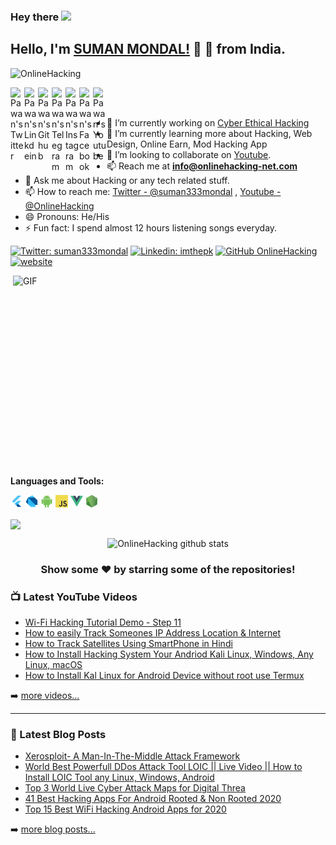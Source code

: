 ### Hey there <img src="https://media.giphy.com/media/hvRJCLFzcasrR4ia7z/giphy.gif" width="25px">
## Hello, I'm [SUMAN MONDAL!](https://fb.com/suman333mondal) 👋 🚀 from India.

<p align="left"> <img src="https://komarev.com/ghpvc/?username=iampawan&label=Views&color=blue&style=plastic" alt="OnlineHacking" /> </p>

<a href="https://twitter.com/suman333mondal">
  <img align="left" alt="Pawan's Twitter" width="22px" src="https://cdn.jsdelivr.net/npm/simple-icons@v3/icons/twitter.svg" />
</a>
<a href="https://linkedin.com/in/suman333mondal">
  <img align="left" alt="Pawan's Linkdein" width="22px" src="https://cdn.jsdelivr.net/npm/simple-icons@v3/icons/linkedin.svg" />
</a>
<a href="https://github.com/OnlineHacking">
  <img align="left" alt="Pawan's Github" width="22px" src="https://cdn.jsdelivr.net/npm/simple-icons@v3/icons/github.svg" />
</a>
<a href="https://t.me/Onlinehacking">
  <img align="left" alt="Pawan's Telegram" width="22px" src="https://cdn.jsdelivr.net/npm/simple-icons@v3/icons/telegram.svg" />
</a>
<a href="https://instagram.com/suman333mondal_/">
  <img align="left" alt="Pawan's Instagram" width="22px" src="https://cdn.jsdelivr.net/npm/simple-icons@v3/icons/instagram.svg" />
</a>
<a href="https://www.facebook.com/suman333mondal/">
  <img align="left" alt="Pawan's Facebook" width="22px" src="https://cdn.jsdelivr.net/npm/simple-icons@v3/icons/facebook.svg" />
</a>
<a href="https://www.youtube.com/OnlineHacking/">
  <img align="left" alt="Pawan's Youtube" width="22px" src="https://cdn.jsdelivr.net/npm/simple-icons@v3/icons/youtube.svg" />
</a>

<br/>
<br/>



- 🔭 I’m currently working on [Cyber Ethical Hacking](https://t.me/Onlinehacking)
- 🌱 I’m currently learning more about Hacking, Web Design, Online Earn, Mod Hacking App
- 👯 I’m looking to collaborate on [Youtube](https://youtube.com/Onlinehacking).
- 📫 Reach me at **info@onlinehacking-net.com**
- 💬 Ask me about Hacking or any tech related stuff.
- 📫 How to reach me: [Twitter - @suman333mondal](https://twitter.com/suman333mondal) , [Youtube - @OnlineHacking](https://youtube.com/OnlineHacking)
- 😄 Pronouns: He/His
- ⚡ Fun fact: I spend almost 12 hours listening songs everyday.

[![Twitter: suman333mondal](https://img.shields.io/twitter/follow/suman333mondal?style=social)](https://twitter.com/suman333mondal)
[![Linkedin: imthepk](https://img.shields.io/badge/-suman333mondal-blue?style=flat-square&logo=Linkedin&logoColor=white&link=https://www.linkedin.com/in/suman333mondal/)](https://www.linkedin.com/in/suman333mondal/)
[![GitHub OnlineHacking](https://img.shields.io/github/followers/OnlineHacking?label=follow&style=social)](https://github.com/OnlineHacking)
[![website](https://img.shields.io/badge/OnlineHacking-onlinehacking.xyz-2648ff?style=flat-square&logo=google-chrome)](https://www.onlinehacking.xyz/)


 <img align="right" alt="GIF" src="https://github.com/abhisheknaiidu/abhisheknaiidu/blob/master/code.gif?raw=true" width="500" height="320" />

**Languages and Tools:**  

<code><img height="20" src="https://raw.githubusercontent.com/github/explore/80688e429a7d4ef2fca1e82350fe8e3517d3494d/topics/flutter/flutter.png"></code>
<code><img height="20" src="https://raw.githubusercontent.com/github/explore/80688e429a7d4ef2fca1e82350fe8e3517d3494d/topics/dart/dart.png"></code>
<code><img height="20" src="https://raw.githubusercontent.com/github/explore/80688e429a7d4ef2fca1e82350fe8e3517d3494d/topics/android/android.png"></code>
<code><img height="20" src="https://raw.githubusercontent.com/github/explore/80688e429a7d4ef2fca1e82350fe8e3517d3494d/topics/javascript/javascript.png"></code>
<code><img height="20" src="https://raw.githubusercontent.com/github/explore/80688e429a7d4ef2fca1e82350fe8e3517d3494d/topics/vue/vue.png"></code>
<code><img height="20" src="https://raw.githubusercontent.com/github/explore/80688e429a7d4ef2fca1e82350fe8e3517d3494d/topics/nodejs/nodejs.png"></code>    

<a href="https://github.com/OnlineHacking">
  <img align="center" src="https://github-readme-stats.vercel.app/api/top-langs/?username=iampawan&theme=light&hide_langs_below=1" />
</a>
<a href="https://github.com/OnlineHacking">
 
</a>

<p align="center"> <img src="https://github-readme-stats.vercel.app/api?username=OnlineHacking&show_icons=true&theme=gotham" alt="OnlineHacking github stats" />

<div align="center">

### Show some ❤️ by starring some of the repositories!

</div>

### 📺 Latest YouTube Videos

<!-- YOUTUBE:START -->
- [Wi-Fi Hacking Tutorial Demo - Step 11](https://youtu.be/xtDVlEbgiTg)
- [How to easily Track Someones IP Address Location &  Internet](https://youtu.be/mwv8inOTIeo)
- [How to Track Satellites Using SmartPhone in Hindi](https://youtu.be/Z1K01NLeQko)
- [How to Install Hacking System Your Andriod Kali Linux, Windows, Any Linux, macOS](https://youtu.be/usR6he4rEk0)
- [How to Install Kal Linux for Android Device without root use Termux](https://youtu.be/vHnzLwnaM-0)
<!-- YOUTUBE:END -->

➡️ [more videos...](https://youtube.com/OnlineHacking)

---

### 📕 Latest Blog Posts

<!-- BLOG-POST-LIST:START -->
- [Xerosploit- A Man-In-The-Middle Attack Framework](https://www.onlinehacking-net.com/2020/11/xerosploit-man-in-middle-attack.html)
- [World Best Powerfull DDos Attack Tool LOIC || Live Video || How to Install LOIC Tool any Linux, Windows, Android](https://www.onlinehacking-net.com/2020/10/Best-DDos-Attack-Package-Install.html)
- [Top 3 World Live Cyber Attack Maps for Digital Threa](https://dev.to/codestackr/regular-expressions-regex-crash-course-248n)
- [41 Best Hacking Apps For Android Rooted & Non Rooted 2020](https://www.onlinehacking-net.com/2020/10/t-hacking-apps-for-android-2020-1.html)
- [Top 15 Best WiFi Hacking Android Apps for 2020](https://www.onlinehacking-net.com/2020/10/15-BestWiFi-Hacking-Apps.html)
<!-- BLOG-POST-LIST:END -->

➡️ [more blog posts...](https://www.OnlineHacking-net.com)
